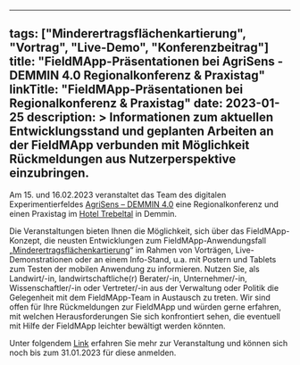 
---
tags: ["Minderertragsflächenkartierung", "Vortrag", "Live-Demo", "Konferenzbeitrag"]
title: "FieldMApp-Präsentationen bei AgriSens - DEMMIN 4.0 Regionalkonferenz & Praxistag"
linkTitle: "FieldMApp-Präsentationen bei Regionalkonferenz & Praxistag"
date: 2023-01-25
description: >
  Informationen zum aktuellen Entwicklungsstand und geplanten Arbeiten an der FieldMApp verbunden mit Möglichkeit Rückmeldungen aus Nutzerperspektive einzubringen.
---

Am 15. und 16.02.2023 veranstaltet das Team des digitalen Experimentierfeldes [AgriSens – DEMMIN 4.0](https://www.agrisens-demmin.de/) eine Regionalkonferenz und einen Praxistag im [Hotel Trebeltal](https://www.hotel-trebeltal.de/) in Demmin. 

Die Veranstaltungen bieten Ihnen die Möglichkeit, sich über das FieldMApp-Konzept, die neusten Entwicklungen zum FieldMApp-Anwendungsfall „[Minderertragsflächenkartierung](https://fieldmapp.github.io/docs/useroverview/usecases/list/lowyieldareamapping/)“ im Rahmen von Vorträgen, Live-Demonstrationen oder an einem Info-Stand, u.a. mit Postern und Tablets zum Testen der mobilen Anwendung zu informieren. Nutzen Sie, als Landwirt/-in, landwirtschaftliche(r) Berater/-in, Unternehmer/-in, Wissenschaftler/-in oder Vertreter/-in aus der Verwaltung oder Politik die Gelegenheit mit dem FieldMApp-Team in Austausch zu treten. Wir sind offen für Ihre Rückmeldungen zur FieldMApp und würden gerne erfahren, mit welchen Herausforderungen Sie sich konfrontiert sehen, die eventuell mit Hilfe der FieldMApp leichter bewältigt werden könnten.

Unter folgendem [Link](https://www.agrisens-demmin.de/feldtag-2023.html) erfahren Sie mehr zur Veranstaltung und können sich noch bis zum 31.01.2023 für diese anmelden.
